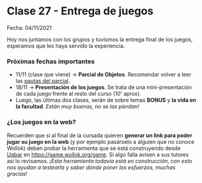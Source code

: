 # Clase 27 - Entrega de juegos

Fecha: 04/11/2021

Hoy nos juntamos con los grupos y tuvismos la entrega final de los juegos, esperamos que les haya servido la experiencia.


### Próximas fechas importantes
- 11/11 (clase que viene) -> **Parcial de Objetos**. Recomendar volver a leer las [pautas del parcial](https://docs.google.com/document/d/1Z4JKRK4F_HavhwBCmfbxcLzsur_Bg-kBK5nW575htms/edit).
- 18/11 -> **Presentación de los juegos**. Se trata de una mini-presentación de cada juego frente al resto del curso (10' aprox).
- Luego, las últimas dos clases, serán de sobre temas **BONUS** y **la vida en la facultad**. _Están muy buenas, no se las pierdan!_


### ¿Los juegos en la web?

Recuerden que si al final de la cursada quieren **generar un link para poder jugar su juego en la web** (y por ejemplo pasárselo a alguien que no conoce Wollok) deben probar la herramienta que se está construyendo desde [Uqbar](http://uqbar.org/) en https://game.wollok.org/game. Si algo falla avisen a sus tutores así lo revisamos.
_¡Esta herramienta todavía está en construcción, con esto nos ayudan a testearla y saber dónde poner los esfuerzos, muchas gracias!_
